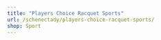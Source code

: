 ```yaml
---
title: "Players Choice Racquet Sports"
url: /schenectady/players-choice-racquet-sports/
shop: Sport
---
```

